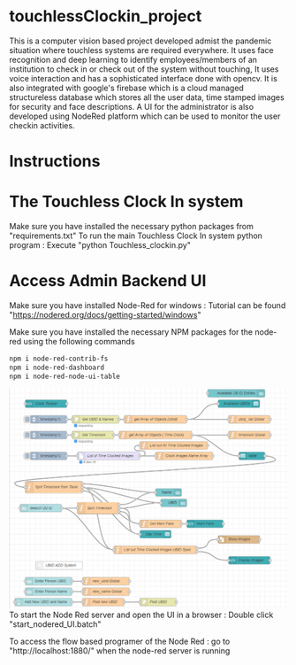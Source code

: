 # touchlessClockin_project
This is a computer vision based project developed admist the pandemic situation where touchless systems are required everywhere. It uses face recognition and deep learning to identify employees/members of an institution to check in or check out of the system without touching, It uses voice interaction and has a sophisticated interface done with opencv. It is also integrated with google's firebase which is a cloud managed structureless database which stores all the user data, time stamped images for security and face descriptions. A UI for the administrator is also developed using NodeRed platform which can be used to monitor the user checkin activities. 

# Instructions

# The Touchless Clock In system 

Make sure you have installed the necessary python packages from "requirements.txt"
To run the main Touchless Clock In system python program : Execute "python Touchless_clockin.py"

# Access Admin Backend UI

Make sure you have installed Node-Red for windows : Tutorial can be found "https://nodered.org/docs/getting-started/windows"

Make sure you have installed the necessary NPM packages for the node-red using the following commands 
```
npm i node-red-contrib-fs
npm i node-red-dashboard
npm i node-red-node-ui-table
```
![The Touchless Clock Node-Red Backend](node-red-flows.PNG)
To start the Node Red server and open the UI in a browser : Double click "start_nodered_UI.batch"

To access the flow based programer of the Node Red : go to "http://localhost:1880/" when the node-red server is running
